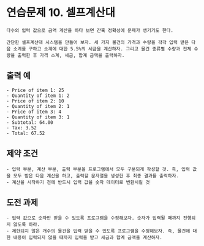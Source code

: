 # 연습문제 10. 셀프계산대
	다수의 입력 값으로 금액 계산을 하다 보면 간혹 정확성에 문제가 생기기도 한다.

	간단한 셀프계산대 시스템을 만들어 보자. 세 가지 물건의 가격과 수량을 각각 입력 받은 다음 소계를 구하고 소계에 대한 5.5%의 세금을 계산하자. 그리고 물건 종류별 수량과 전체 수량을 출력한 후 가격 소계, 세금, 합계 금액을 출력하자.

## 출력 예
	- Price of item 1: 25
	- Quantity of item 1: 2
	- Price of item 2: 10
	- Quantity of item 2: 1
	- Price of item 3: 4
	- Quantity of item 3: 1
	- Subtotal: 64.00
	- Tax: 3.52
	- Total: 67.52

## 제약 조건
	- 입력 부분, 계산 부분, 출력 부분을 프로그램에서 모두 구분되게 작성할 것. 즉, 입력 값을 모두 받은 다음 계산을 하고, 출력할 문자열을 생성한 후 최종 결과를 출력하자.
	- 계산을 시작하기 전에 반드시 입력 값을 숫자 데이터로 변환시킬 것

## 도전 과제
	- 입력 값으로 숫자만 받을 수 있도록 프로그램을 수정해보자. 숫자가 입력될 때까지 진행되지 않도록 하라.
	- 제한되지 않은 개수의 물건을 입력 받을 수 있도록 프로그램을 수정해보자. 즉, 물건에 대한 내용이 입력되지 않을 때까지 입력을 받고 세금과 합계 금액을 계산하자.